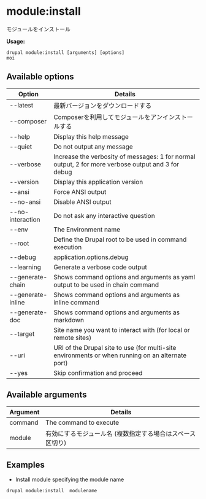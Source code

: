 # module:install
モジュールをインストール

**Usage:**
```
drupal module:install [arguments] [options]
moi
```

## Available options
Option | Details
-------|-------------
--latest | 最新バージョンをダウンロードする
--composer | Composerを利用してモジュールをアンインストールする
--help | Display this help message
--quiet | Do not output any message
--verbose | Increase the verbosity of messages: 1 for normal output, 2 for more verbose output and 3 for debug
--version | Display this application version
--ansi | Force ANSI output
--no-ansi | Disable ANSI output
--no-interaction | Do not ask any interactive question
--env | The Environment name
--root | Define the Drupal root to be used in command execution
--debug | application.options.debug
--learning | Generate a verbose code output
--generate-chain | Shows command options and arguments as yaml output to be used in chain command
--generate-inline | Shows command options and arguments as inline command
--generate-doc | Shows command options and arguments as markdown
--target | Site name you want to interact with (for local or remote sites)
--uri | URI of the Drupal site to use (for multi-site environments or when running on an alternate port)
--yes | Skip confirmation and proceed

## Available arguments
Argument | Details
---------|-------------
command | The command to execute
module | 有効にするモジュール名 (複数指定する場合はスペース区切り)

## Examples
* Install module specifying the module name
```
drupal module:install  modulename
```
